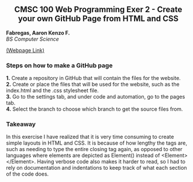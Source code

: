 <h2 align="center">CMSC 100 Web Programming Exer 2 - Create your own GitHub Page from HTML and CSS</h2>

<p align="left">
  <b>Fabregas, Aaron Kenzo F.</b> <br>
  <i> BS Computer Science </i>
</p>

<a href="https://cmsc100-laboratory.github.io/02-my-github-page-affabregas/" target="_blank" rel="noreferrer">(Webpage Link)</a>

<h3 align="left">Steps on how to make a GitHub page</h3>
<p align="left">
  <b>1.</b> Create a repository in GitHub that will contain the files for the website. <br>
  <b>2.</b> Create or place the files that will be used for the website, such as the index.html and the .css stylesheet file. <br>
  <b>3.</b> Go to the settings tab, and under code and automation, go to the pages tab. <br>
  <b>4.</b> Select the branch to choose which branch to get the source files from. <br>
</p>

<h3 align="left">Takeaway</h3>
<p align="left"> In this exercise I have realized that it is very time consuming to create simple layouts in HTML and CSS. It is because of how lengthy the tags are, such as needing to type the entire closing tag again, as opposed to other languages where elements are depicted as Element() instead of &lt;Element&gt;&lt;/Element&gt;. Having verbose code also makes it harder to read, so I had to rely on documentation and indentations to keep track of what each section of the code does.
</p>
